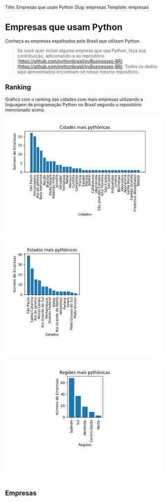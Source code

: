 Title: Empresas que usam Python
Slug: empresas
Template: empresas


# Empresas que usam Python

Conheça as empresas espalhados pelo Brasil que utilizam Python.

> Se você quer incluir alguma empresa que usa Python, faça sua contribuição, adicionando-a ao repositório [https://github.com/pythonbrasil/pyBusinesses-BR](https://github.com/pythonbrasil/pyBusinesses-BR). Todos os dados aqui apresentados encontram-se nesse mesmo repositório.


## Ranking

Gráfico com o ranking das cidades com mais empresas utilizando a linguagem de programação Python no Brasil segundo o repositório mencionado acima.

![cidades](https://raw.githubusercontent.com/pythonbrasil/pyBusinesses-BR/master/ranking/ranking_cities.png)

![estados](https://raw.githubusercontent.com/pythonbrasil/pyBusinesses-BR/master/ranking/ranking_states.png)

![regiões](https://raw.githubusercontent.com/pythonbrasil/pyBusinesses-BR/master/ranking/ranking_regions.png)

## Empresas
